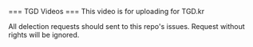 === TGD Videos ===
This video is for uploading for TGD.kr

All delection requests should sent to this repo's issues. Request without rights will be ignored.
